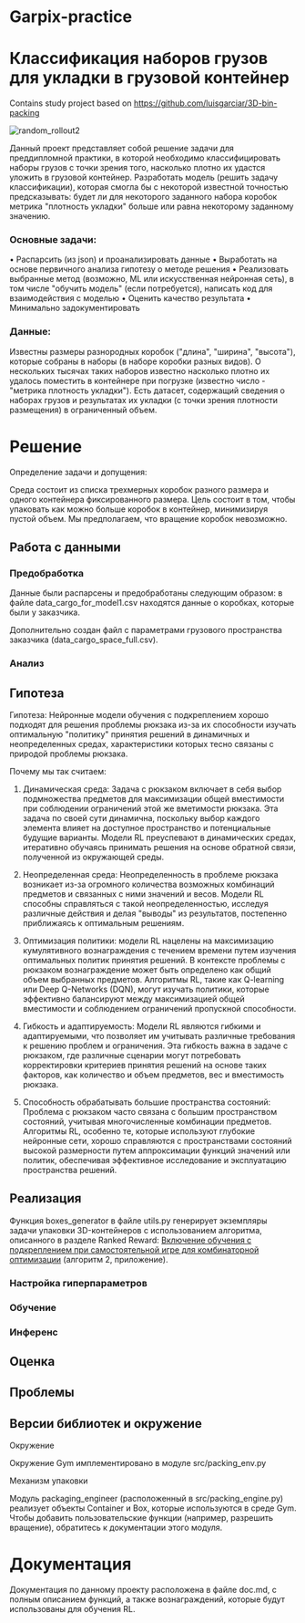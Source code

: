 # Garpix-practice
# Классификация наборов грузов для укладки в грузовой контейнер
Contains study project based on https://github.com/luisgarciar/3D-bin-packing

![random_rollout2](https://github.com/Senich17/Garpix-practice/assets/131812061/acc0087e-1881-46de-982b-2c9048820206)

Данный проект представляет собой решение задачи для преддипломной практики, в которой необходимо 
классифицировать наборы грузов с точки зрения того, насколько плотно их удастся уложить в грузовой контейнер.
Разработать модель (решить задачу классификации), которая смогла бы с некоторой известной точностью предсказывать: будет ли для некоторого заданного набора коробок метрика "плотность укладки" больше или равна некоторому заданному значению.

### Основные задачи:

• Распарсить (из json) и проанализировать данные
• Выработать на основе первичного анализа гипотезу о методе решения
• Реализовать выбранные метод (возможно, ML или искусственная нейронная сеть), в том числе "обучить модель" (если потребуется), написать код для взаимодействия с моделью
• Оценить качество результата
• Минимально задокументировать

### Данные:

Известны размеры разнородных коробок ("длина", "ширина",
"высота"), которые собраны в наборы (в наборе коробки разных видов). О нескольких тысячах таких наборов известно насколько плотно их удалось поместить в контейнере при погрузке (известно число - "метрика плотность укладки").
Есть датасет, содержащий сведения о наборах грузов и результатах их укладки (с точки зрения плотности размещения) в ограниченный объем.

# Решение

Определение задачи и допущения:

Среда состоит из списка трехмерных коробок разного размера и одного контейнера фиксированного размера. Цель состоит в том, чтобы упаковать как можно больше коробок в контейнер, минимизируя пустой объем. Мы предполагаем, что вращение коробок невозможно.

## Работа с данными

### Предобработка

Данные были распарсены и предобработаны следующим образом: в файле data_cargo_for_model1.csv находятся данные о коробках, которые были у заказчика.

Дополнительно создан файл с параметрами грузового пространства заказчика (data_cargo_space_full.csv).

### Анализ



## Гипотеза

Гипотеза: Нейронные модели обучения с подкреплением хорошо подходят для решения проблемы рюкзака из-за их способности изучать оптимальную "политику" принятия решений в динамичных и неопределенных средах, характеристики которых тесно связаны с природой проблемы рюкзака.

Почему мы так считаем:

1. Динамическая среда: Задача с рюкзаком включает в себя выбор подмножества предметов для максимизации общей вместимости при соблюдении ограничений этой же вметимости рюкзака. Эта задача по своей сути динамична, поскольку выбор каждого элемента влияет на доступное пространство и потенциальные будущие варианты. Модели RL преуспевают в динамических средах, итеративно обучаясь принимать решения на основе обратной связи, полученной из окружающей среды.

2. Неопределенная среда: Неопределенность в проблеме рюкзака возникает из-за огромного количества возможных комбинаций предметов и связанных с ними значений и весов. Модели RL способны справляться с такой неопределенностью, исследуя различные действия и делая "выводы" из результатов, постепенно приближаясь к оптимальным решениям.

3. Оптимизация политики: модели RL нацелены на максимизацию кумулятивного вознаграждения с течением времени путем изучения оптимальных политик принятия решений. В контексте проблемы с рюкзаком вознаграждение может быть определено как общий объем выбранных предметов. Алгоритмы RL, такие как Q-learning или Deep Q-Networks (DQN), могут изучать политики, которые эффективно балансируют между максимизацией общей вместимости и соблюдением ограничений пропускной способности.

4. Гибкость и адаптируемость: Модели RL являются гибкими и адаптируемыми, что позволяет им учитывать различные требования к решению проблем и ограничения. Эта гибкость важна в задаче с рюкзаком, где различные сценарии могут потребовать корректировки критериев принятия решений на основе таких факторов, как количество и объем предметов, вес и вместимость рюкзака.

5. Способность обрабатывать большие пространства состояний: Проблема с рюкзаком часто связана с большим пространством состояний, учитывая многочисленные комбинации предметов. Алгоритмы RL, особенно те, которые используют глубокие нейронные сети, хорошо справляются с пространствами состояний высокой размерности путем аппроксимации функций значений или политик, обеспечивая эффективное исследование и эксплуатацию пространства решений.

## Реализация

Функция boxes_generator в файле utils.py генерирует экземпляры задачи упаковки 3D-контейнеров с использованием алгоритма, описанного в разделе Ranked Reward: [Включение обучения с подкреплением при самостоятельной игре для комбинаторной оптимизации](https://arxiv.org/pdf/1807.01672.pdf) (алгоритм 2, приложение).

### Настройка гиперпараметров

### Обучение

### Инференс

## Оценка

## Проблемы


## Версии библиотек и окружение

Окружение

Окружение Gym имплементировано в модуле src/packing_env.py

Механизм упаковки

Модуль packaging_engineer (расположенный в src/packing_engine.py) реализует объекты Container и Box, которые используются в среде Gym. Чтобы добавить пользовательские функции (например, разрешить вращение), обратитесь к документации этого модуля.

# Документация

Документация по данному проекту расположена в файле doc.md, с полным описанием функций, а также вознаграждений, которые будут использованы для обучения RL.
